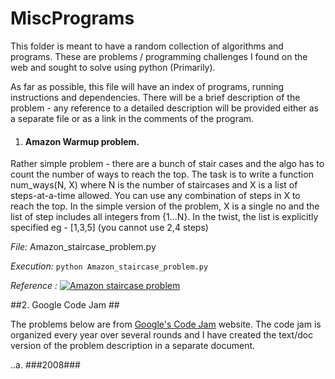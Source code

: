 # MiscPrograms

This folder is meant to have a random collection of algorithms and programs. These are problems / programming challenges I found on the web and sought to solve using python (Primarily). 

As far as possible, this file will have an index of programs, running instructions and dependencies. There will be a brief description of the problem - any reference to a detailed description will be provided either as a separate file or as a link in the comments of the program. 

1. #### Amazon Warmup problem. ####
  Rather simple problem - there are a bunch of stair cases and the algo has to count the number of ways to reach the top. The task is to write a function num_ways(N, X) where N is the number of staircases and X is a list of steps-at-a-time allowed. You can use any combination of steps in X to reach the top. In the simple version of the problem, X is a single no and the list of step includes all integers from {1...N}. In the twist, the list is explicitly specified eg - [1,3,5] (you cannot use 2,4 steps)

  *File:* Amazon_staircase_problem.py

  *Execution:* `python Amazon_staircase_problem.py`

  *Reference :*  <a href="https://www.youtube.com/watch?v=5o-kdjv7FD0" target="_blank"> <img src="http://img.youtube.com/vi/5o-kdjv7FD0/0.jpg" alt="Amazon staircase problem" /> </a>



##2. Google Code Jam ## 

The problems below are from [Google's Code Jam](https://code.google.com/codejam/) website. The code jam is organized every year over several rounds and I have created the text/doc version of the problem description in a separate document. 

..a. ###2008###

